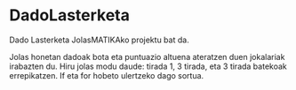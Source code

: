 # DadoLasterketa

Dado Lasterketa JolasMATIKAko projektu bat da.

Jolas honetan dadoak bota eta puntuazio altuena ateratzen duen jokalariak irabazten du. 
Hiru jolas modu daude: tirada 1, 3 tirada, eta 3 tirada batekoak errepikatzen.
If eta for hobeto ulertzeko dago sortua.
